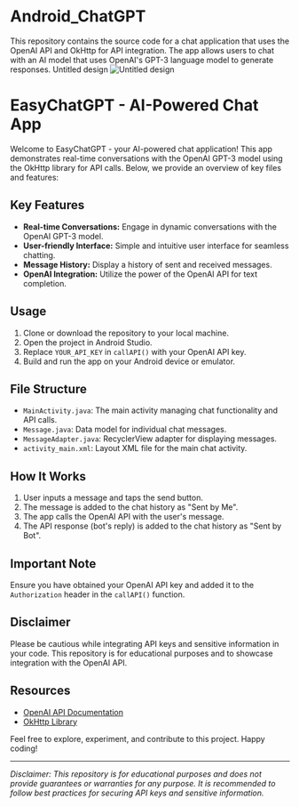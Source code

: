 # Android_ChatGPT
This repository contains the source code for a chat application that uses the OpenAI API and OkHttp for API integration. The app allows users to chat with an AI model that uses OpenAI's GPT-3 language model to generate responses. Untitled design
![Untitled design](https://user-images.githubusercontent.com/60041910/218378637-adf9bcbf-5c7e-4274-8491-1ebe2a28b396.gif)


# EasyChatGPT - AI-Powered Chat App

Welcome to EasyChatGPT - your AI-powered chat application! This app demonstrates real-time conversations with the OpenAI GPT-3 model using the OkHttp library for API calls. Below, we provide an overview of key files and features:

## Key Features

- **Real-time Conversations:** Engage in dynamic conversations with the OpenAI GPT-3 model.
- **User-friendly Interface:** Simple and intuitive user interface for seamless chatting.
- **Message History:** Display a history of sent and received messages.
- **OpenAI Integration:** Utilize the power of the OpenAI API for text completion.

## Usage

1. Clone or download the repository to your local machine.
2. Open the project in Android Studio.
3. Replace `YOUR_API_KEY` in `callAPI()` with your OpenAI API key.
4. Build and run the app on your Android device or emulator.

## File Structure

- `MainActivity.java`: The main activity managing chat functionality and API calls.
- `Message.java`: Data model for individual chat messages.
- `MessageAdapter.java`: RecyclerView adapter for displaying messages.
- `activity_main.xml`: Layout XML file for the main chat activity.

## How It Works

1. User inputs a message and taps the send button.
2. The message is added to the chat history as "Sent by Me".
3. The app calls the OpenAI API with the user's message.
4. The API response (bot's reply) is added to the chat history as "Sent by Bot".

## Important Note

Ensure you have obtained your OpenAI API key and added it to the `Authorization` header in the `callAPI()` function.

## Disclaimer

Please be cautious while integrating API keys and sensitive information in your code. This repository is for educational purposes and to showcase integration with the OpenAI API.

## Resources

- [OpenAI API Documentation](https://beta.openai.com/docs/)
- [OkHttp Library](https://square.github.io/okhttp/)

Feel free to explore, experiment, and contribute to this project. Happy coding!

---

*Disclaimer: This repository is for educational purposes and does not provide guarantees or warranties for any purpose. It is recommended to follow best practices for securing API keys and sensitive information.*
